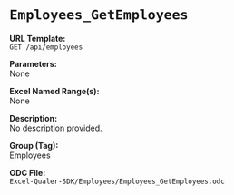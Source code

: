 # `Employees_GetEmployees`

**URL Template:**  
`GET /api/employees`

**Parameters:**  
None

**Excel Named Range(s):**  
None

**Description:**  
No description provided.

**Group (Tag):**  
Employees

**ODC File:**  
`Excel-Qualer-SDK/Employees/Employees_GetEmployees.odc`
